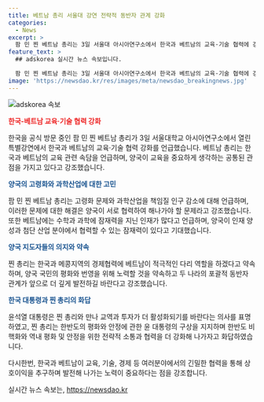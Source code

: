 ```yaml
---
title: 베트남 총리 서울대 강연 전략적 동반자 관계 강화
categories:
  - News
excerpt: >
  팜 민 찐 베트남 총리는 3일 서울대 아시아연구소에서 한국과 베트남의 교육·기술 협력에 강한 의지를 밝혔다. 찐 총리는 양국이 교육의 중요성을 공유하고, 고령화와 인재 양성 등에서 협력할 수 있는 파트너가 될 것으로 기대함을 강조했다. 또한, 한국과 베트남 간 경제협력과 노력을 약속하며, 찐 총리는 한반도의 평화와 안정을 위한 협력을 강화해 나갈 것을 화답했다. 윤석열 대통령과 찐 총리는 통관, 교역, 투자 등에서의 협력을 강화하고 한국 기업이 베트남에 참여해 에너지 전환에 기여하기를 바랐다. (단어수: 106)
feature_text: >
  ## adskorea 실시간 뉴스 속보입니다.

  팜 민 찐 베트남 총리는 3일 서울대 아시아연구소에서 한국과 베트남의 교육·기술 협력에 강한 의지를 밝혔다. 찐 총리는 양국이 교육의 중요성을 공유하고, 고령화와 인재 양성 등에서 협력할 수 있는 파트너가 될 것으로 기대함을 강조했다. 또한, 한국과 베트남 간 경제협력과 노력을 약속하며, 찐 총리는 한반도의 평화와 안정을 위한 협력을 강화해 나갈 것을 화답했다. 윤석열 대통령과 찐 총리는 통관, 교역, 투자 등에서의 협력을 강화하고 한국 기업이 베트남에 참여해 에너지 전환에 기여하기를 바랐다. (단어수: 106)
image: 'https://newsdao.kr/res/images/meta/newsdao_breakingnews.jpg'
---
```


<p><img src="https://newsdao.kr/res/images/meta/newsdao_breakingnews.jpg" alt="adskorea 속보" /></p>

<p><b><span style="color: #ee2323;">한국-베트남 교육·기술 협력 강화</span></b></p>

<p>한국을 공식 방문 중인 팜 민 찐 베트남 총리가 3일 서울대학교 아시아연구소에서 열린 특별강연에서 한국과 베트남의 교육·기술 협력 강화를 언급했습니다. 베트남 총리는 한국과 베트남의 교육 관련 속담을 언급하며, 양국이 교육을 중요하게 생각하는 공통된 관점을 가지고 있다고 강조했습니다.</p>

<p><b><span style="color: #1a5490;">양국의 고령화와 과학산업에 대한 고민</span></b></p>

<p>팜 민 찐 베트남 총리는 고령화 문제와 과학산업을 책임질 인구 감소에 대해 언급하며, 이러한 문제에 대한 해결은 양국이 서로 협력하여 해나가야 할 문제라고 강조했습니다. 또한 베트남에는 수학과 과학에 잠재력을 지닌 인재가 많다고 언급하며, 양국이 인재 양성과 첨단 산업 분야에서 협력할 수 있는 잠재력이 있다고 기대했습니다.</p>

<p><b><span style="color: #1a5490;">양국 지도자들의 의지와 약속</span></b></p>

<p>찐 총리는 한국과 메콩지역의 경제협력에 베트남이 적극적인 다리 역할을 하겠다고 약속하며, 양국 국민의 평화와 번영을 위해 노력할 것을 약속하고 두 나라의 포괄적 동반자 관계가 앞으로 더 깊게 발전하길 바란다고 강조했습니다.</p>

<p><b><span style="color: #1a5490;">한국 대통령과 찐 총리의 화답</span></b></p>

<p>윤석열 대통령은 찐 총리와 만나 교역과 투자가 더 활성화되기를 바란다는 의사를 표명하였고, 찐 총리는 한반도의 평화와 안정에 관한 윤 대통령의 구상을 지지하며 한반도 비핵화와 역내 평화 및 안정을 위한 전략적 소통과 협력을 더 강화해 나가자고 화답하였습니다. </p>

<p>다시한번, 한국과 베트남이 교육, 기술, 경제 등 여러분야에서의 긴밀한 협력을 통해 상호이익을 추구하며 발전해 나가는 노력이 중요하다는 점을 강조합니다.</p>
실시간 뉴스 속보는, <a href="https://newsdao.kr" rel="dofollow">https://newsdao.kr</a>



